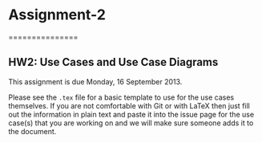 # Assignment-2
===============
## HW2: Use Cases and Use Case Diagrams
This assignment is due Monday, 16 September 2013.

Please see the `.tex` file for a basic template to use for the use cases
themselves.  If you are not comfortable with Git or with LaTeX then just fill
out the information in plain text and paste it into the issue page for the
use case(s) that you are working on and we will make sure someone adds it to
the document.